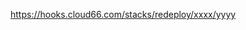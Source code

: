 <!-- post: redeployment-hook_for-docker-stacks -->


https://hooks.cloud66.com/stacks/redeploy/xxxx/yyyy
